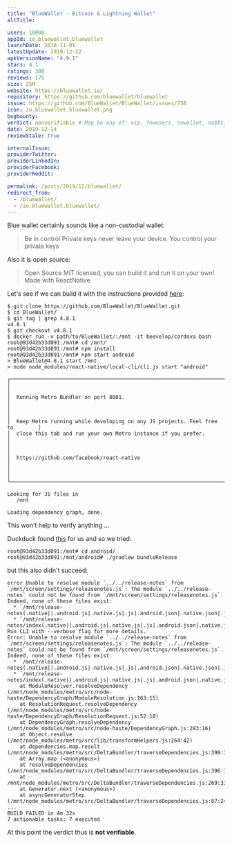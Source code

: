 ```yaml
---
title: "BlueWallet - Bitcoin & Lightning Wallet"
altTitle: 

users: 10000
appId: io.bluewallet.bluewallet
launchDate: 2018-11-01
latestUpdate: 2019-12-22
apkVersionName: "4.9.1"
stars: 4.1
ratings: 308
reviews: 175
size: 25M
website: https://bluewallet.io/
repository: https://github.com/bluewallet/bluewallet
issue: https://github.com/BlueWallet/BlueWallet/issues/758
icon: io.bluewallet.bluewallet.png
bugbounty: 
verdict: nonverifiable # May be any of: wip, fewusers, nowallet, nobtc, custodial, nosource, nonverifiable, verifiable, bounty
date: 2019-12-14
reviewStale: true

internalIssue: 
providerTwitter: 
providerLinkedIn: 
providerFacebook: 
providerReddit: 

permalink: /posts/2019/12/bluewallet/
redirect_from:
  - /bluewallet/
  - /io.bluewallet.bluewallet/
---
```



Blue wallet certainly sounds like a non-custodial wallet:

> Be in control
Private keys never leave your device. You control your private keys

Also it is open source:

> Open Source
MIT licensed, you can build it and run it on your own! Made with ReactNative

Let's see if we can build it with the instructions provided
[here](https://github.com/bluewallet/bluewallet#build--run-it):

```
$ git clone https://github.com/BlueWallet/BlueWallet.git
$ cd BlueWallet/
$ git tag | grep 4.8.1
v4.8.1
$ git checkout v4.8.1
$ docker run -v path/to/BlueWallet/:/mnt -it beevelop/cordova bash
root@93d42b33d091:/mnt# cd /mnt/
root@93d42b33d091:/mnt# npm install
root@93d42b33d091:/mnt# npm start android
> BlueWallet@4.8.1 start /mnt
> node node_modules/react-native/local-cli/cli.js start "android"

┌──────────────────────────────────────────────────────────────────────────────┐
│                                                                              │
│  Running Metro Bundler on port 8081.                                         │
│                                                                              │
│  Keep Metro running while developing on any JS projects. Feel free to        │
│  close this tab and run your own Metro instance if you prefer.               │
│                                                                              │
│  https://github.com/facebook/react-native                                    │
│                                                                              │
└──────────────────────────────────────────────────────────────────────────────┘

Looking for JS files in
   /mnt

Loading dependency graph, done.
```

This won't help to verify anything ...

Duckduck found
[this](https://facebook.github.io/react-native/docs/signed-apk-android)
for us and so we tried:

```
root@93d42b33d091:/mnt# cd android/
root@93d42b33d091:/mnt/android# ./gradlew bundleRelease
```

but this also didn't succeed:

```
error Unable to resolve module `../../release-notes` from `/mnt/screen/settings/releasenotes.js`: The module `../../release-notes` could not be found from `/mnt/screen/settings/releasenotes.js`. Indeed, none of these files exist:
  * `/mnt/release-notes(.native||.android.js|.native.js|.js|.android.json|.native.json|.json|.android.ts|.native.ts|.ts|.android.tsx|.native.tsx|.tsx)`
  * `/mnt/release-notes/index(.native||.android.js|.native.js|.js|.android.json|.native.json|.json|.android.ts|.native.ts|.ts|.android.tsx|.native.tsx|.tsx)`. Run CLI with --verbose flag for more details.
Error: Unable to resolve module `../../release-notes` from `/mnt/screen/settings/releasenotes.js`: The module `../../release-notes` could not be found from `/mnt/screen/settings/releasenotes.js`. Indeed, none of these files exist:
  * `/mnt/release-notes(.native||.android.js|.native.js|.js|.android.json|.native.json|.json|.android.ts|.native.ts|.ts|.android.tsx|.native.tsx|.tsx)`
  * `/mnt/release-notes/index(.native||.android.js|.native.js|.js|.android.json|.native.json|.json|.android.ts|.native.ts|.ts|.android.tsx|.native.tsx|.tsx)`
    at ModuleResolver.resolveDependency (/mnt/node_modules/metro/src/node-haste/DependencyGraph/ModuleResolution.js:163:15)
    at ResolutionRequest.resolveDependency (/mnt/node_modules/metro/src/node-haste/DependencyGraph/ResolutionRequest.js:52:18)
    at DependencyGraph.resolveDependency (/mnt/node_modules/metro/src/node-haste/DependencyGraph.js:283:16)
    at Object.resolve (/mnt/node_modules/metro/src/lib/transformHelpers.js:264:42)
    at dependencies.map.result (/mnt/node_modules/metro/src/DeltaBundler/traverseDependencies.js:399:31)
    at Array.map (<anonymous>)
    at resolveDependencies (/mnt/node_modules/metro/src/DeltaBundler/traverseDependencies.js:396:18)
    at /mnt/node_modules/metro/src/DeltaBundler/traverseDependencies.js:269:33
    at Generator.next (<anonymous>)
    at asyncGeneratorStep (/mnt/node_modules/metro/src/DeltaBundler/traverseDependencies.js:87:24)
...
BUILD FAILED in 4m 32s
7 actionable tasks: 7 executed
```

At this point the verdict thus is **not verifiable**.
